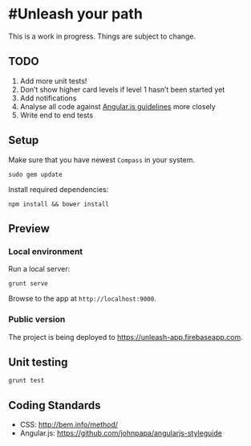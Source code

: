 # #Unleash your path

This is a work in progress. Things are subject to change.

## TODO

1. Add more unit tests!
2. Don’t show higher card levels if level 1 hasn’t been started yet
3. Add notifications
4. Analyse all code against [Angular.js guidelines](#coding-standards) more closely
5. Write end to end tests

## Setup

Make sure that you have newest `Compass` in your system.

```
sudo gem update
```

Install required dependencies:

```
npm install && bower install
```

## Preview 

### Local environment

Run a local server:

```
grunt serve
```

Browse to the app at `http://localhost:9000`.

### Public version

The project is being deployed to https://unleash-app.firebaseapp.com.

## Unit testing

```
grunt test
```

## Coding Standards

* CSS: http://bem.info/method/
* Angular.js: https://github.com/johnpapa/angularjs-styleguide
